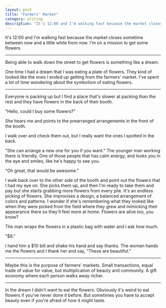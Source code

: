 ```yaml
---
layout: post
title: "Farmers' Market"
category: writing
description: "It's 12:00 and I'm walking fast because the market closes sometime between now and a little while from now. I'm on a mission to get some flowers."
---
```


It's 12:00 and I'm walking fast because the market closes sometime between now and a little while from now. I'm on a mission to get some flowers.

---

Being able to walk down the street to get flowers is something like a dream.

One time I had a dream that I was eating a plate of flowers. They kind of looked like the ones I ended up getting from the farmers' market. I've spent a lot of time wondering about the symbolism of eating flowers.

---

Everyone is packing up but I find a place that's slower at packing than the rest and they have flowers in the back of their booth.

"Hello, could I buy some flowers?"

She hears me and points to the prearranged arrangements in the front of the booth.

I walk over and check them out, but I really want the ones I spotted in the back.

"She can arrange a new one for you if you want." The younger man working there is friendly. One of those people that has calm energy, and looks you in the eye and smiles, like he's happy to see you.

"Oh great, that would be awesome."

I walk back over to the other side of the booth and point out the flowers that I had my eye on. She picks them up, and then I'm ready to take them and pay but she starts grabbing more flowers from every pile. It's an endless picking of flowers. She improvises a design, a balanced arrangement of colors and patterns. I wonder if she's remembering what they looked like when they were picked from the field where they grew and mimicking their appearance there so they'll feel more at home. Flowers are alive too, you know?

The man wraps the flowers in a plastic bag with water and I ask how much.

"$8."

I hand him a $10 bill and shake his hand and say thanks. The woman hands me the flowers and I thank her and say, "These are beautiful."

---

Maybe this is the purpose of farmers' markets. Small transactions, equal trade of value for value, but multiplication of beauty and community. A gift economy where each person walks away richer.

---

In the dream I didn't want to eat the flowers. Obviously it's weird to eat flowers if you've never done it before. But sometimes you have to accept beauty even if you're afraid of how it might taste.
